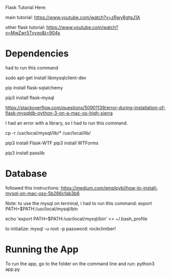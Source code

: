 Flask Tutorial Here:

main tutorial:
https://www.youtube.com/watch?v=zRwy8gtgJ1A

other flask tutorial:
https://www.youtube.com/watch?v=MwZwr5Tvyxo&t=904s

# Dependencies
had to run this command

sudo apt-get install libmysqlclient-dev

<!-- not used on this tutorial -->
pip install flask-sqlalchemy  


pip3 install flask-mysql
<!-- the tutorial recommended doing  a pip install of flask_mysqldb, but this did't work, so instead
I had to to pip install flask-mysql based on this article. -->
https://stackoverflow.com/questions/50901139/error-during-installation-of-flask-mysqldb-python-3-on-a-mac-os-high-sierra

I had an error with a library, so I had to run this command.
<!-- https://github.com/PyMySQL/mysqlclient-python/issues/14 -->
cp -r /usr/local/mysql/lib/* /usr/local/lib/

<!-- helper for form authentication -->
<!-- https://wtforms.readthedocs.io/en/2.3.x/ -->
<!-- https://flask-wtf.readthedocs.io/en/stable/install.html -->
pip3 install Flask-WTF  <!-- not used? -->
pip3 install WTForms

<!-- library to help hash passwords -->
pip3 install passlib
# Database

followed this instructions:
https://medium.com/employbl/how-to-install-mysql-on-mac-osx-5b266cfab3b6

Note: to use the mysql on terminal, i had to run this command:
export PATH=$PATH:/usr/local/mysql/bin
<!-- the one below work indefinitely instead one time only  -->
echo 'export PATH=$PATH:/usr/local/mysql/bin' >> ~/.bash_profile


to initialize:
mysql -u root -p
password:  rockclimber!

# Running the App
To run the app, go to the folder on the command line and run:
python3 app.py
